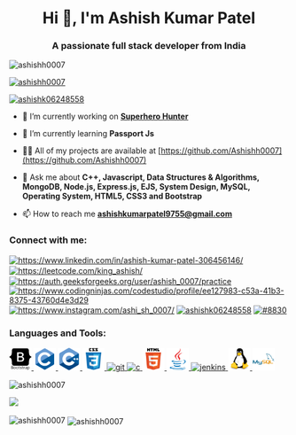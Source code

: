 <h1 align="center">Hi 👋, I'm Ashish Kumar Patel</h1>
<h3 align="center">A passionate full stack developer from India</h3>

<p align="left"> <img src="https://komarev.com/ghpvc/?username=ashishh0007&label=Profile%20views&color=0e75b6&style=flat" alt="ashishh0007" /> </p>

<p align="left"> <a href="https://github.com/ryo-ma/github-profile-trophy"><img src="https://github-profile-trophy.vercel.app/?username=ashishh0007" alt="ashishh0007" /></a> </p>

<p align="left"> <a href="https://twitter.com/ashishk06248558" target="blank"><img src="https://img.shields.io/twitter/follow/ashishk06248558?logo=twitter&style=for-the-badge" alt="ashishk06248558" /></a> </p>

- 🔭 I’m currently working on [**Superhero Hunter**](https://ashishh0007.github.io/Superhero-Hunter/)

- 🌱 I’m currently learning **Passport Js**

- 👨‍💻 All of my projects are available at [https://github.com/Ashishh0007](https://github.com/Ashishh0007)

- 💬 Ask me about **C++, Javascript, Data Structures & Algorithms, MongoDB, Node.js, Express.js, EJS, System Design, MySQL, Operating System, HTML5, CSS3 and Bootstrap**

- 📫 How to reach me **ashishkumarpatel9755@gmail.com**

<h3 align="left">Connect with me:</h3>
<p align="left">
<a href="https://linkedin.com/in/https://www.linkedin.com/in/ashish-kumar-patel-306456146/" target="blank"><img align="center" src="https://raw.githubusercontent.com/rahuldkjain/github-profile-readme-generator/master/src/images/icons/Social/linked-in-alt.svg" alt="https://www.linkedin.com/in/ashish-kumar-patel-306456146/" height="30" width="40" /></a>
<a href="https://www.leetcode.com/https://leetcode.com/king_ashish/" target="blank"><img align="center" src="https://raw.githubusercontent.com/rahuldkjain/github-profile-readme-generator/master/src/images/icons/Social/leet-code.svg" alt="https://leetcode.com/king_ashish/" height="30" width="40" /></a>
<a href="https://auth.geeksforgeeks.org/user/https://auth.geeksforgeeks.org/user/ashish_0007/practice" target="blank"><img align="center" src="https://raw.githubusercontent.com/rahuldkjain/github-profile-readme-generator/master/src/images/icons/Social/geeks-for-geeks.svg" alt="https://auth.geeksforgeeks.org/user/ashish_0007/practice" height="30" width="40" /></a>
<a href="https://www.codingninjas.com/codestudio/profile/ee127983-c53a-41b3-8375-43760d4e3d29" target="blank"><img align="center" src="https://files.codingninjas.in/ps-explore-home-address-11258.svg" alt="https://www.codingninjas.com/codestudio/profile/ee127983-c53a-41b3-8375-43760d4e3d29" height="30" width="40" /></a>  
<a href="https://instagram.com/https://www.instagram.com/ashi_sh_0007/" target="blank"><img align="center" src="https://raw.githubusercontent.com/rahuldkjain/github-profile-readme-generator/master/src/images/icons/Social/instagram.svg" alt="https://www.instagram.com/ashi_sh_0007/" height="30" width="40" /></a>
<a href="https://twitter.com/ashishk06248558" target="blank"><img align="center" src="https://raw.githubusercontent.com/rahuldkjain/github-profile-readme-generator/master/src/images/icons/Social/twitter.svg" alt="ashishk06248558" height="30" width="40" /></a>
<a href="https://discord.gg/#8830" target="blank"><img align="center" src="https://raw.githubusercontent.com/rahuldkjain/github-profile-readme-generator/master/src/images/icons/Social/discord.svg" alt="#8830" height="30" width="40" /></a>
</p>

<h3 align="left">Languages and Tools:</h3>
<p align="left"> <a href="https://getbootstrap.com" target="_blank" rel="noreferrer"> <img src="https://raw.githubusercontent.com/devicons/devicon/master/icons/bootstrap/bootstrap-plain-wordmark.svg" alt="bootstrap" width="40" height="40"/> </a> <a href="https://www.cprogramming.com/" target="_blank" rel="noreferrer"> <img src="https://raw.githubusercontent.com/devicons/devicon/master/icons/c/c-original.svg" alt="c" width="40" height="40"/> </a> <a href="https://www.w3schools.com/cpp/" target="_blank" rel="noreferrer"> <img src="https://raw.githubusercontent.com/devicons/devicon/master/icons/cplusplus/cplusplus-original.svg" alt="cplusplus" width="40" height="40"/> </a> <a href="https://www.w3schools.com/css/" target="_blank" rel="noreferrer"> <img src="https://raw.githubusercontent.com/devicons/devicon/master/icons/css3/css3-original-wordmark.svg" alt="css3" width="40" height="40"/> </a> <a href="https://git-scm.com/" target="_blank" rel="noreferrer"> <img src="https://www.vectorlogo.zone/logos/git-scm/git-scm-icon.svg" alt="git" width="40" height="40"/> </a> <a href="https://www.javascript.com/" target="_blank" rel="noreferrer"> <img src="https://seeklogo.com/images/O/ottawa-js-logo-394DB38073-seeklogo.com.png" alt="c" width="26" height="32"/> </a> <a href="https://www.w3.org/html/" target="_blank" rel="noreferrer"> <img src="https://raw.githubusercontent.com/devicons/devicon/master/icons/html5/html5-original-wordmark.svg" alt="html5" width="40" height="40"/> </a> <a href="https://www.java.com" target="_blank" rel="noreferrer"> <img src="https://raw.githubusercontent.com/devicons/devicon/master/icons/java/java-original.svg" alt="java" width="40" height="40"/> </a> <a href="https://www.jenkins.io" target="_blank" rel="noreferrer"> <img src="https://www.vectorlogo.zone/logos/jenkins/jenkins-icon.svg" alt="jenkins" width="40" height="40"/> </a> <a href="https://www.linux.org/" target="_blank" rel="noreferrer"> <img src="https://raw.githubusercontent.com/devicons/devicon/master/icons/linux/linux-original.svg" alt="linux" width="40" height="40"/> </a> <a href="https://www.mysql.com/" target="_blank" rel="noreferrer"> <img src="https://raw.githubusercontent.com/devicons/devicon/master/icons/mysql/mysql-original-wordmark.svg" alt="mysql" width="40" height="40"/> </a> </p>

<p><img align="center" src="https://github-readme-streak-stats.herokuapp.com/?user=ashishh0007&" alt="ashishh0007" /></p>

![](https://leetcard.jacoblin.cool/Ashish_0007?ext=heatmap)

<p><img align="left" src="https://github-readme-stats.vercel.app/api/top-langs?username=ashishh0007&show_icons=true&locale=en&layout=compact" alt="ashishh0007" /></p>

<p>&nbsp;<img align="center" src="https://github-readme-stats.vercel.app/api?username=ashishh0007&show_icons=true&locale=en" alt="ashishh0007" /></p>
